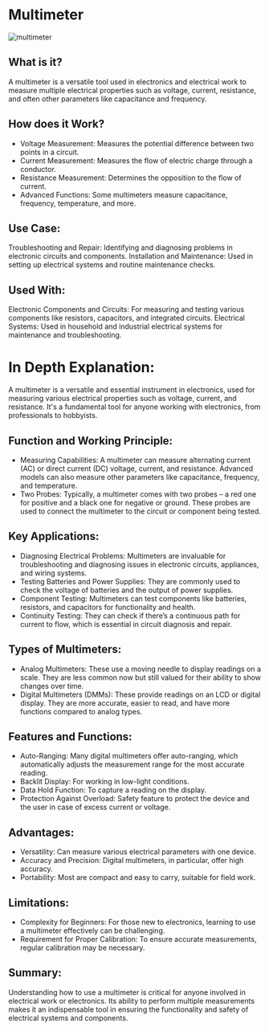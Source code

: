 # Multimeter

![multimeter](https://github.com/gurjindertoor/Learn-Electronics/assets/78512847/bb09fc2c-6b7a-47ca-a91f-92221c6689ce)

## What is it?

A multimeter is a versatile tool used in electronics and electrical work to measure multiple electrical properties such as voltage, current, resistance, and often other parameters like capacitance and frequency.

## How does it Work?

- Voltage Measurement: Measures the potential difference between two points in a circuit.
- Current Measurement: Measures the flow of electric charge through a conductor.
- Resistance Measurement: Determines the opposition to the flow of current.
- Advanced Functions: Some multimeters measure capacitance, frequency, temperature, and more.

## Use Case:

Troubleshooting and Repair: Identifying and diagnosing problems in electronic circuits and components.
Installation and Maintenance: Used in setting up electrical systems and routine maintenance checks.

## Used With:

Electronic Components and Circuits: For measuring and testing various components like resistors, capacitors, and integrated circuits.
Electrical Systems: Used in household and industrial electrical systems for maintenance and troubleshooting.

# In Depth Explanation:

A multimeter is a versatile and essential instrument in electronics, used for measuring various electrical properties such as voltage, current, and resistance. It's a fundamental tool for anyone working with electronics, from professionals to hobbyists.

## Function and Working Principle:

- Measuring Capabilities: A multimeter can measure alternating current (AC) or direct current (DC) voltage, current, and resistance. Advanced models can also measure other parameters like capacitance, frequency, and temperature.
- Two Probes: Typically, a multimeter comes with two probes – a red one for positive and a black one for negative or ground. These probes are used to connect the multimeter to the circuit or component being tested.

## Key Applications:

- Diagnosing Electrical Problems: Multimeters are invaluable for troubleshooting and diagnosing issues in electronic circuits, appliances, and wiring systems.
- Testing Batteries and Power Supplies: They are commonly used to check the voltage of batteries and the output of power supplies.
- Component Testing: Multimeters can test components like batteries, resistors, and capacitors for functionality and health.
- Continuity Testing: They can check if there’s a continuous path for current to flow, which is essential in circuit diagnosis and repair.

## Types of Multimeters:

- Analog Multimeters: These use a moving needle to display readings on a scale. They are less common now but still valued for their ability to show changes over time.
- Digital Multimeters (DMMs): These provide readings on an LCD or digital display. They are more accurate, easier to read, and have more functions compared to analog types.

## Features and Functions:

- Auto-Ranging: Many digital multimeters offer auto-ranging, which automatically adjusts the measurement range for the most accurate reading.
- Backlit Display: For working in low-light conditions.
- Data Hold Function: To capture a reading on the display.
- Protection Against Overload: Safety feature to protect the device and the user in case of excess current or voltage.

## Advantages:

- Versatility: Can measure various electrical parameters with one device.
- Accuracy and Precision: Digital multimeters, in particular, offer high accuracy.
- Portability: Most are compact and easy to carry, suitable for field work.

## Limitations:

- Complexity for Beginners: For those new to electronics, learning to use a multimeter effectively can be challenging.
- Requirement for Proper Calibration: To ensure accurate measurements, regular calibration may be necessary.

## Summary:

Understanding how to use a multimeter is critical for anyone involved in electrical work or electronics. Its ability to perform multiple measurements makes it an indispensable tool in ensuring the functionality and safety of electrical systems and components.
